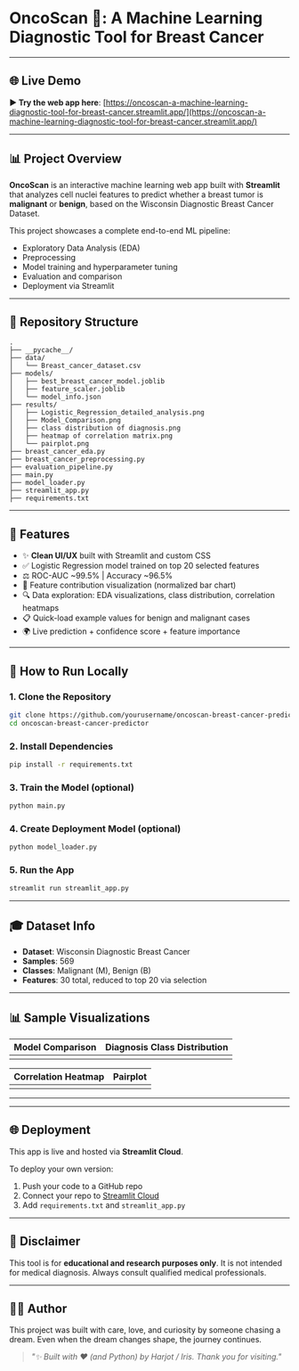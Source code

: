 # OncoScan 🦠: A Machine Learning Diagnostic Tool for Breast Cancer



---

## 🌐 Live Demo

**▶️ Try the web app here**: [https://oncoscan-a-machine-learning-diagnostic-tool-for-breast-cancer.streamlit.app/](https://oncoscan-a-machine-learning-diagnostic-tool-for-breast-cancer.streamlit.app/)

---

## 📊 Project Overview

**OncoScan** is an interactive machine learning web app built with **Streamlit** that analyzes cell nuclei features to predict whether a breast tumor is **malignant** or **benign**, based on the Wisconsin Diagnostic Breast Cancer Dataset.

This project showcases a complete end-to-end ML pipeline:

- Exploratory Data Analysis (EDA)
- Preprocessing
- Model training and hyperparameter tuning
- Evaluation and comparison
- Deployment via Streamlit

---

## 📂 Repository Structure

```
.
├── __pycache__/
├── data/
│   └── Breast_cancer_dataset.csv
├── models/
│   ├── best_breast_cancer_model.joblib
│   ├── feature_scaler.joblib
│   └── model_info.json
├── results/
│   ├── Logistic_Regression_detailed_analysis.png
│   ├── Model_Comparison.png
│   ├── class distribution of diagnosis.png
│   ├── heatmap of correlation matrix.png
│   └── pairplot.png
├── breast_cancer_eda.py
├── breast_cancer_preprocessing.py
├── evaluation_pipeline.py
├── main.py
├── model_loader.py
├── streamlit_app.py
├── requirements.txt
```

---

## 🎯 Features

- ✨ **Clean UI/UX** built with Streamlit and custom CSS
- ✅ Logistic Regression model trained on top 20 selected features
- ⚖️ ROC-AUC \~99.5% | Accuracy \~96.5%
- 🔹 Feature contribution visualization (normalized bar chart)
- 🔍 Data exploration: EDA visualizations, class distribution, correlation heatmaps
- 📋 Quick-load example values for benign and malignant cases
- 🌍 Live prediction + confidence score + feature importance

---

## 🚀 How to Run Locally

### 1. Clone the Repository

```bash
git clone https://github.com/yourusername/oncoscan-breast-cancer-predictor.git
cd oncoscan-breast-cancer-predictor
```

### 2. Install Dependencies

```bash
pip install -r requirements.txt
```

### 3. Train the Model (optional)

```bash
python main.py
```

### 4. Create Deployment Model (optional)

```bash
python model_loader.py
```

### 5. Run the App

```bash
streamlit run streamlit_app.py
```

---

## 🎓 Dataset Info

- **Dataset**: Wisconsin Diagnostic Breast Cancer
- **Samples**: 569
- **Classes**: Malignant (M), Benign (B)
- **Features**: 30 total, reduced to top 20 via selection

---

## 📊 Sample Visualizations

| Model Comparison | Diagnosis Class Distribution |
| ---------------- | ---------------------------- |
|                  |                              |

| Correlation Heatmap | Pairplot |
| ------------------- | -------- |
|                     |          |

---

---

## 🌐 Deployment

This app is live and hosted via **Streamlit Cloud**.

To deploy your own version:

1. Push your code to a GitHub repo
2. Connect your repo to [Streamlit Cloud](https://streamlit.io/cloud)
3. Add `requirements.txt` and `streamlit_app.py`

---

## 🚫 Disclaimer

This tool is for **educational and research purposes only**. It is not intended for medical diagnosis. Always consult qualified medical professionals.

---

## 👨‍💼 Author

This project was built with care, love, and curiosity by someone chasing a dream. Even when the dream changes shape, the journey continues.

> *"✨ Built with ❤️ (and Python) by Harjot / Iris. Thank you for visiting."*

